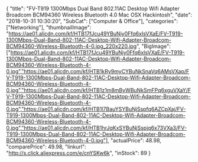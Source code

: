 {
	"title": "FV-T919 1300Mbps Dual Band 802.11AC Desktop Wifi Adapter Broadcom BCM94360 Wireless Bluetooth 4.0 Mac OSX Hackintosh",
	"date": "2018-10-31 10:30:20",
	"SubCat": ["Computer & Office"],
	"categories": ["Networking"],
	"thumbnailImage": "https://ae01.alicdn.com/kf/HTB17fJcu49YBuNjy0Ffq6xIsVXaE/FV-T919-1300Mbps-Dual-Band-802-11AC-Desktop-Wifi-Adapter-Broadcom-BCM94360-Wireless-Bluetooth-4-0.jpg_220x220.jpg",
	"BigImage": ["https://ae01.alicdn.com/kf/HTB17fJcu49YBuNjy0Ffq6xIsVXaE/FV-T919-1300Mbps-Dual-Band-802-11AC-Desktop-Wifi-Adapter-Broadcom-BCM94360-Wireless-Bluetooth-4-0.jpg","https://ae01.alicdn.com/kf/HTB1kRy9myCYBuNkSnaVq6AMsVXap/FV-T919-1300Mbps-Dual-Band-802-11AC-Desktop-Wifi-Adapter-Broadcom-BCM94360-Wireless-Bluetooth-4-0.jpg","https://ae01.alicdn.com/kf/HTB1z1m8mByWBuNkSmFPq6xguVXaY/FV-T919-1300Mbps-Dual-Band-802-11AC-Desktop-Wifi-Adapter-Broadcom-BCM94360-Wireless-Bluetooth-4-0.jpg","https://ae01.alicdn.com/kf/HTB1l7BauYSYBuNjSspfq6AZCpXaj/FV-T919-1300Mbps-Dual-Band-802-11AC-Desktop-Wifi-Adapter-Broadcom-BCM94360-Wireless-Bluetooth-4-0.jpg","https://ae01.alicdn.com/kf/HTB1hrJqKxSYBuNjSspjq6x73VXa3/FV-T919-1300Mbps-Dual-Band-802-11AC-Desktop-Wifi-Adapter-Broadcom-BCM94360-Wireless-Bluetooth-4-0.jpg"],
	"actualPrice": 48.98,
	"comparePrice": 49.98,
	"linkurl": "http://s.click.aliexpress.com/e/cnYSKw6k",
	"inStock": 89
}
